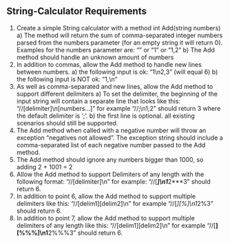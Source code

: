 ## String-Calculator Requirements


1.	Create a simple String calculator with a method int Add(string numbers) 
a)	The method will return the sum of comma-separated integer numbers parsed from the numbers parameter (for an empty string it will return 0). Examples for the numbers parameter are: “” or “1” or “1,2”
b)	The Add method should handle an unknown amount of numbers
2.	In addition to commas, allow the Add method to handle new lines between numbers.
a)	the following input is ok:  “1\n2,3” (will equal 6)
b)	the following input is NOT ok: “1,\n”
3.	As well as comma-separated and new lines, allow the Add method to support different delimiters
a)	To set the delimiter, the beginning of the input string will contain a separate line that looks like this: “//[delimiter]\n[numbers…]” for example “//;\n1;2” should return 3 where the default delimiter is ‘;’.
b)	the first line is optional. all existing scenarios should still be supported.
4.	The Add method when called with a negative number will throw an exception “negatives not allowed”. The exception string should include a comma-separated list of each negative number passed to the Add method. 
5.	The Add method should ignore any numbers bigger than 1000, so adding 2 + 1001 = 2
6.	Allow the Add method to support Delimiters of any length with the following format: “//[delimiter]\n” for example: “//[***]\n1***2***3” should return 6.
7.	In addition to point 6, allow the Add method to support multiple delimiters like this: “//[delim1][delim2]\n” for example “//[*][%]\n1*2%3” should return 6.
8.	In addition to point 7, allow the Add method to support multiple delimiters of any length like this:
“//[delim1][delim2]\n” for example “//[**][%%%]\n1**2%%%3” should return 6.
